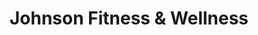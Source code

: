 ---
title: "Johnson Fitness & Wellness"
url: /green-brook/johnson-fitness-und-wellness/
shop: Sport
---